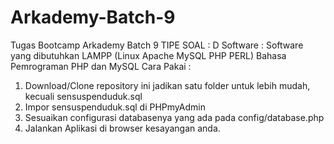 # Arkademy-Batch-9
Tugas Bootcamp Arkademy Batch 9
TIPE SOAL : D
Software :
Software yang dibutuhkan LAMPP (Linux Apache MySQL PHP PERL)
Bahasa Pemrograman PHP dan MySQL
Cara Pakai :
1. Download/Clone repository ini jadikan satu folder untuk lebih mudah, kecuali sensuspenduduk.sql
2. Impor sensuspenduduk.sql di PHPmyAdmin
3. Sesuaikan configurasi databasenya yang ada pada config/database.php
4. Jalankan Aplikasi di browser kesayangan anda.
